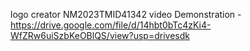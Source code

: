 logo creator NM2023TMID41342 
video Demonstration - https://drive.google.com/file/d/14hbt0bTc4zKi4-WfZRw6uiSzbKeOBlQS/view?usp=drivesdk
